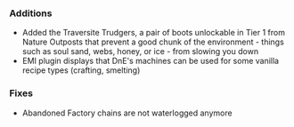 ### Additions
- Added the Traversite Trudgers, a pair of boots unlockable in Tier 1 from Nature Outposts that prevent a good chunk of the environment - things such as soul sand, webs, honey, or ice - from slowing you down
- EMI plugin displays that DnE's machines can be used for some vanilla recipe types (crafting, smelting)

### Fixes
- Abandoned Factory chains are not waterlogged anymore